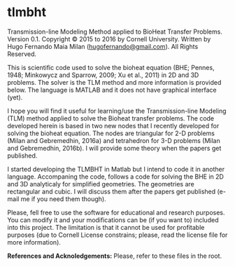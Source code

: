 # tlmbht
Transmission-line Modeling Method applied to BioHeat Transfer Problems. Version 0.1.
Copyright © 2015 to 2016 by Cornell University. Written by Hugo Fernando Maia Milan (hugofernando@gmail.com). All Rights Reserved.



This is scientific code used to solve the bioheat equation (BHE; Pennes, 1948; Minkowycz and Sparrow, 2009; Xu et al., 2011) in 2D and 3D problems. The solver is the TLM method and more information is provided below. The language is MATLAB and it does not have graphical interface (yet).

I hope you will find it useful for learning/use the Transmission-line Modeling (TLM) method applied to solve the Bioheat transfer problems. The code developed herein is based in two new nodes that I recently developed for solving the bioheat equation. The nodes are triangular for 2-D problems (Milan and Gebremedhin, 2016a) and tetrahedron for 3-D problems (Milan and Gebremedhin, 2016b). I will provide some theory when the papers get published.

I started developing the TLMBHT in Matlab but I intend to code it in another language. Accompaning the code, follows a code for solving the BHE in 2D and 3D analyticaly for simplified geometries. The geometries are rectangular and cubic. I will discuss them after the papers get published (e-mail me if you need them though).

Please, fell free to use the software for educational and research purposes. You can modify it and your modifications can be (if you want to) included into this project. The limitation is that it cannot be used for profitable purposes (due to Cornell License constrains; please, read the license file for more information).

<b>References and Acknoledgements:</b> Please, refer to these files in the root.

